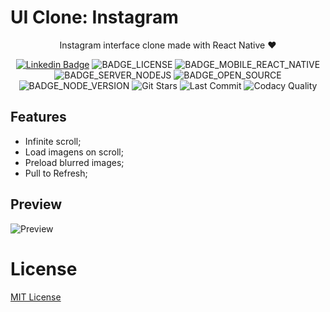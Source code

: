 # UI Clone: Instagram

<p align="center">Instagram interface clone made with React Native ❤️ </p>

<div align="center">  

[![Linkedin Badge](https://img.shields.io/badge/-RodrigoBarbosa-blue?style=flat-square&logo=Linkedin&logoColor=white&link=https://https://www.linkedin.com/in/rodrigo-barbosa-710b10180/)][linkedin]
![BADGE_LICENSE] ![BADGE_MOBILE_REACT_NATIVE] ![BADGE_SERVER_NODEJS] ![BADGE_OPEN_SOURCE] ![BADGE_NODE_VERSION]
![Git Stars][star-badge]
![Last Commit][last-commit-badge]
![Codacy Quality][codacy-badge]

</div>


## Features

- Infinite scroll;
- Load imagens on scroll;
- Preload blurred images;
- Pull to Refresh;

## Preview

![Preview](preview.gif)


# License
[MIT License](/LICENSE)


<!-- VARS -->
[linkedin]: https://www.linkedin.com/in/rodrigo-barbosa-710b10180/,
[license-badge]: https://img.shields.io/github/license/RodrigoBLima/Instagram.Clone?color=%238257E5
[star-badge]: https://img.shields.io/github/stars/RodrigoBLima/Instagram.Clone?color=8257E5&logo=github
[last-commit-badge]: https://img.shields.io/github/last-commit/RodrigoBLima/Instagram.Clone?color=%238257E5
[codacy-badge]: https://app.codacy.com/project/badge/Grade/b2d32fa731984f3e9c3eaa814861c9db
[license-url]: https://github.com/RodrigoBLima/Instagram.Clone/blob/master/LICENSE
[issues-url]: https://github.com/RodrigoBLima/Instagram.Clone/issues/
[node-url]: https://nodejs.org/en
[yarn-url]: https://classic.yarnpkg.com/
[npm-url]:  https://www.npmjs.com/
[expo-url]: https://expo.io/
[BADGE_LICENSE]: https://img.shields.io/github/license/RodrigoBLima/Instagram.Clone
[BADGE_MOBILE_REACT_NATIVE]: https://img.shields.io/badge/mobile-react%20native-blueviolet
[BADGE_SERVER_NODEJS]: https://img.shields.io/badge/server-nodejs-important
[BADGE_OPEN_SOURCE]: https://badges.frapsoft.com/os/v1/open-source.png?v=103
[BADGE_NODE_VERSION]: https://img.shields.io/badge/node-12.18.0-green
[BADGE_NPM_VERSION]: https://img.shields.io/badge/npm-6.14.4-red
[BADGE_OPEN_ISSUES]: https://img.shields.io/github/issues/RodrigoBLima/Instagram.Clone?c

<!-- VARS END -->
